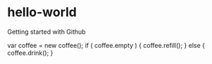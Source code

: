 # hello-world
Getting started with Github

var coffee = new coffee();
if ( coffee.empty ) {
  coffee.refill();
} else {
  coffee.drink();
}

